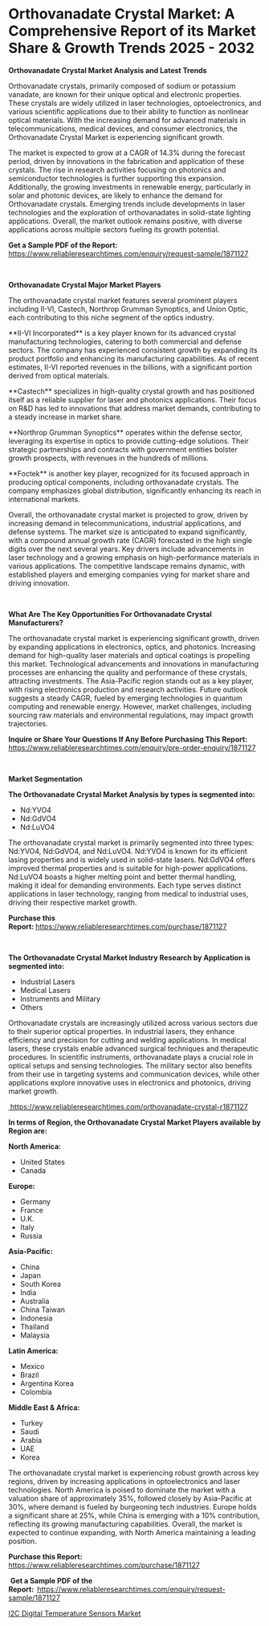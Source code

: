 <p><h1>Orthovanadate Crystal Market: A Comprehensive Report of its Market Share & Growth Trends 2025 - 2032</h1></p><p><strong>Orthovanadate Crystal Market Analysis and Latest Trends</strong></p>
<p><p>Orthovanadate crystals, primarily composed of sodium or potassium vanadate, are known for their unique optical and electronic properties. These crystals are widely utilized in laser technologies, optoelectronics, and various scientific applications due to their ability to function as nonlinear optical materials. With the increasing demand for advanced materials in telecommunications, medical devices, and consumer electronics, the Orthovanadate Crystal Market is experiencing significant growth.</p><p>The market is expected to grow at a CAGR of 14.3% during the forecast period, driven by innovations in the fabrication and application of these crystals. The rise in research activities focusing on photonics and semiconductor technologies is further supporting this expansion. Additionally, the growing investments in renewable energy, particularly in solar and photonic devices, are likely to enhance the demand for Orthovanadate crystals. Emerging trends include developments in laser technologies and the exploration of orthovanadates in solid-state lighting applications. Overall, the market outlook remains positive, with diverse applications across multiple sectors fueling its growth potential.</p></p>
<p><strong>Get a Sample PDF of the Report:&nbsp;</strong> <a href="https://www.reliableresearchtimes.com/enquiry/request-sample/1871127?utm_campaign=2230&utm_medium=2&utm_source=Github&utm_content=ia&utm_term=07042025&utm_id=orthovanadate-crystal">https://www.reliableresearchtimes.com/enquiry/request-sample/1871127</a></p>
<p>&nbsp;</p>
<p><strong>Orthovanadate Crystal Major Market Players</strong></p>
<p><p>The orthovanadate crystal market features several prominent players including II-VI, Castech, Northrop Grumman Synoptics, and Union Optic, each contributing to this niche segment of the optics industry.</p><p>**II-VI Incorporated** is a key player known for its advanced crystal manufacturing technologies, catering to both commercial and defense sectors. The company has experienced consistent growth by expanding its product portfolio and enhancing its manufacturing capabilities. As of recent estimates, II-VI reported revenues in the billions, with a significant portion derived from optical materials.</p><p>**Castech** specializes in high-quality crystal growth and has positioned itself as a reliable supplier for laser and photonics applications. Their focus on R&D has led to innovations that address market demands, contributing to a steady increase in market share.</p><p>**Northrop Grumman Synoptics** operates within the defense sector, leveraging its expertise in optics to provide cutting-edge solutions. Their strategic partnerships and contracts with government entities bolster growth prospects, with revenues in the hundreds of millions.</p><p>**Foctek** is another key player, recognized for its focused approach in producing optical components, including orthovanadate crystals. The company emphasizes global distribution, significantly enhancing its reach in international markets.</p><p>Overall, the orthovanadate crystal market is projected to grow, driven by increasing demand in telecommunications, industrial applications, and defense systems. The market size is anticipated to expand significantly, with a compound annual growth rate (CAGR) forecasted in the high single digits over the next several years. Key drivers include advancements in laser technology and a growing emphasis on high-performance materials in various applications. The competitive landscape remains dynamic, with established players and emerging companies vying for market share and driving innovation.</p></p>
<p>&nbsp;</p>
<p><strong>What Are The Key Opportunities For Orthovanadate Crystal Manufacturers?</strong></p>
<p><p>The orthovanadate crystal market is experiencing significant growth, driven by expanding applications in electronics, optics, and photonics. Increasing demand for high-quality laser materials and optical coatings is propelling this market. Technological advancements and innovations in manufacturing processes are enhancing the quality and performance of these crystals, attracting investments. The Asia-Pacific region stands out as a key player, with rising electronics production and research activities. Future outlook suggests a steady CAGR, fueled by emerging technologies in quantum computing and renewable energy. However, market challenges, including sourcing raw materials and environmental regulations, may impact growth trajectories.</p></p>
<p><strong>Inquire or Share Your Questions If Any Before Purchasing This Report:</strong> <a href="https://www.reliableresearchtimes.com/enquiry/pre-order-enquiry/1871127?utm_campaign=2230&utm_medium=2&utm_source=Github&utm_content=ia&utm_term=07042025&utm_id=orthovanadate-crystal">https://www.reliableresearchtimes.com/enquiry/pre-order-enquiry/1871127</a></p>
<p>&nbsp;</p>
<p><strong>Market Segmentation</strong></p>
<p><strong>The Orthovanadate Crystal Market Analysis by types is segmented into:</strong></p>
<p><ul><li>Nd:YVO4</li><li>Nd:GdVO4</li><li>Nd:LuVO4</li></ul></p>
<p><p>The orthovanadate crystal market is primarily segmented into three types: Nd:YVO4, Nd:GdVO4, and Nd:LuVO4. Nd:YVO4 is known for its efficient lasing properties and is widely used in solid-state lasers. Nd:GdVO4 offers improved thermal properties and is suitable for high-power applications. Nd:LuVO4 boasts a higher melting point and better thermal handling, making it ideal for demanding environments. Each type serves distinct applications in laser technology, ranging from medical to industrial uses, driving their respective market growth.</p></p>
<p><strong>Purchase this Report:&nbsp;</strong><a href="https://www.reliableresearchtimes.com/purchase/1871127?utm_campaign=2230&utm_medium=2&utm_source=Github&utm_content=ia&utm_term=07042025&utm_id=orthovanadate-crystal">https://www.reliableresearchtimes.com/purchase/1871127</a></p>
<p>&nbsp;</p>
<p><strong>The Orthovanadate Crystal Market Industry Research by Application is segmented into:</strong></p>
<p><ul><li>Industrial Lasers</li><li>Medical Lasers</li><li>Instruments and Military</li><li>Others</li></ul></p>
<p><p>Orthovanadate crystals are increasingly utilized across various sectors due to their superior optical properties. In industrial lasers, they enhance efficiency and precision for cutting and welding applications. In medical lasers, these crystals enable advanced surgical techniques and therapeutic procedures. In scientific instruments, orthovanadate plays a crucial role in optical setups and sensing technologies. The military sector also benefits from their use in targeting systems and communication devices, while other applications explore innovative uses in electronics and photonics, driving market growth.</p></p>
<p><a href="https://www.reliableresearchtimes.com/orthovanadate-crystal-r1871127?utm_campaign=2230&utm_medium=2&utm_source=Github&utm_content=ia&utm_term=07042025&utm_id=orthovanadate-crystal">&nbsp;https://www.reliableresearchtimes.com/orthovanadate-crystal-r1871127</a></p>
<p><strong>In terms of Region, the Orthovanadate Crystal Market Players available by Region are:</strong></p>
<p>
    <p> <strong> North America: </strong>
        <ul>
            <li>United States</li>
            <li>Canada</li>
        </ul>
        </p> 
    <p> <strong> Europe: </strong>
        <ul>
            <li>Germany</li>
            <li>France</li>
            <li>U.K.</li>
            <li>Italy</li>
            <li>Russia</li>
        </ul>
        </p> 
    <p> <strong> Asia-Pacific: </strong>
        <ul>
            <li>China</li>
            <li>Japan</li>
            <li>South Korea</li>
            <li>India</li>
            <li>Australia</li>
            <li>China Taiwan</li>
            <li>Indonesia</li>
            <li>Thailand</li>
            <li>Malaysia</li>
        </ul>
        </p> 
    <p> <strong> Latin America: </strong>
        <ul>
            <li>Mexico</li>
            <li>Brazil</li>
            <li>Argentina Korea</li>
            <li>Colombia</li>
        </ul>
        </p> 
    <p> <strong> Middle East & Africa: </strong>
        <ul>
            <li>Turkey</li>
            <li>Saudi</li>
            <li>Arabia</li>
            <li>UAE</li>
            <li>Korea</li>
        </ul>
    </p>
    </p>
<p><p>The orthovanadate crystal market is experiencing robust growth across key regions, driven by increasing applications in optoelectronics and laser technologies. North America is poised to dominate the market with a valuation share of approximately 35%, followed closely by Asia-Pacific at 30%, where demand is fueled by burgeoning tech industries. Europe holds a significant share at 25%, while China is emerging with a 10% contribution, reflecting its growing manufacturing capabilities. Overall, the market is expected to continue expanding, with North America maintaining a leading position.</p></p>
<p><strong>Purchase this Report: </strong><a href="https://www.reliableresearchtimes.com/purchase/1871127?utm_campaign=2230&utm_medium=2&utm_source=Github&utm_content=ia&utm_term=07042025&utm_id=orthovanadate-crystal">https://www.reliableresearchtimes.com/purchase/1871127</a></p>
<p>&nbsp;<strong>Get a Sample PDF of the Report:&nbsp;&nbsp;</strong><a href="https://www.reliableresearchtimes.com/enquiry/request-sample/1871127?utm_campaign=2230&utm_medium=2&utm_source=Github&utm_content=ia&utm_term=07042025&utm_id=orthovanadate-crystal">https://www.reliableresearchtimes.com/enquiry/request-sample/1871127</a></p>
<p><strong></strong></p>
<p><p><a href="https://github.com/petbigbeepjn/Market-Research-Report-List-2/blob/main/i2c-digital-temperature-sensors-market.md?utm_campaign=2230&utm_medium=2&utm_source=Github&utm_content=ia&utm_term=07042025&utm_id=orthovanadate-crystal">I2C Digital Temperature Sensors Market</a></p></p>